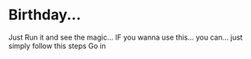 # Birthday...
Just Run it and see the magic...
IF you wanna use this... you can... just simply follow this steps 
Go in 

